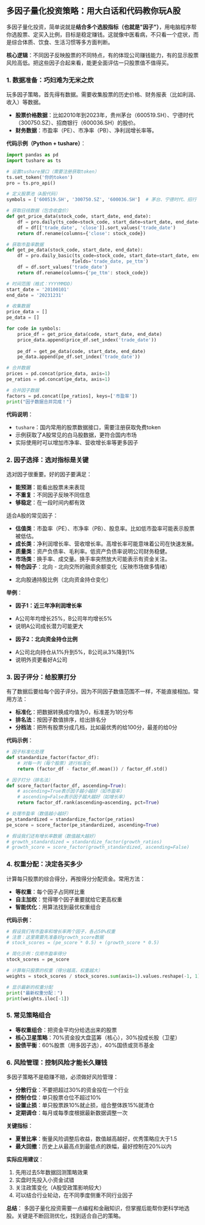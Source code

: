 ## 多因子量化投资策略：用大白话和代码教你玩A股

多因子量化投资，简单说就是**结合多个选股指标（也就是"因子"）**，用电脑程序帮你选股票、定买入比例，目标是稳定赚钱。这就像中医看病，不只看一个症状，而是综合体质、饮食、生活习惯等多方面判断。

**核心逻辑**：不同因子反映股票的不同特点，有的体现公司赚钱能力，有的显示股票风险高低。把这些因子合起来看，能更全面评估一只股票值不值得买。

### 1. 数据准备：巧妇难为无米之炊

玩多因子策略，首先得有数据。需要收集股票的历史价格、财务报表（比如利润、收入）等数据。

*   **股票价格数据**：比如2010年到2023年，贵州茅台（600519.SH）、宁德时代（300750.SZ）、招商银行（600036.SH）的股价。
*   **财务数据**：市盈率（PE）、市净率（PB）、净利润增长率等。

**代码示例（Python + tushare）**：
```python
import pandas as pd
import tushare as ts

# 设置tushare接口（需要注册获取token）
ts.set_token('你的token')
pro = ts.pro_api()

# 定义股票池（A股代码）
symbols = ['600519.SH', '300750.SZ', '600036.SH']  # 茅台、宁德时代、招行

# 获取日线数据（包含收盘价）
def get_price_data(stock_code, start_date, end_date):
    df = pro.daily(ts_code=stock_code, start_date=start_date, end_date=end_date)
    df = df[['trade_date', 'close']].sort_values('trade_date')
    return df.rename(columns={'close': stock_code})

# 获取市盈率数据
def get_pe_data(stock_code, start_date, end_date):
    df = pro.daily_basic(ts_code=stock_code, start_date=start_date, end_date=end_date, 
                        fields='trade_date, pe_ttm')
    df = df.sort_values('trade_date')
    return df.rename(columns={'pe_ttm': stock_code})

# 时间范围（格式：YYYYMMDD）
start_date = '20100101'
end_date = '20231231'

# 收集数据
price_data = []
pe_data = []

for code in symbols:
    price_df = get_price_data(code, start_date, end_date)
    price_data.append(price_df.set_index('trade_date'))
    
    pe_df = get_pe_data(code, start_date, end_date)
    pe_data.append(pe_df.set_index('trade_date'))

# 合并数据
prices = pd.concat(price_data, axis=1)
pe_ratios = pd.concat(pe_data, axis=1)

# 合并因子数据
factors = pd.concat([pe_ratios], keys=['市盈率'])
print("因子数据合并完成！")
```

**代码说明**：
*   `tushare`：国内常用的股票数据接口，需要注册获取免费token
*   示例获取了A股常见的白马股数据，更符合国内市场
*   实际使用时可以增加市净率、营收增长率等更多因子

### 2. 因子选择：选对指标是关键

选对因子很重要。好的因子要满足：
*   **能预测**：能看出股票未来表现
*   **不重复**：不同因子反映不同信息
*   **够稳定**：在一段时间内都有效

适合A股的常见因子：
*   **估值类**：市盈率（PE）、市净率（PB）、股息率。比如低市盈率可能表示股票被低估。
*   **成长类**：净利润增长率、营收增长率。高增长率可能意味着公司在快速发展。
*   **质量类**：资产负债率、毛利率。低资产负债率说明公司财务稳健。
*   **市场类**：换手率、成交量。换手率突然放大可能表示有资金关注。
*   **特色因子**：北向  - 北向交所的融资余额变化（反映市场做多情绪）
  - 北向股通持股比例（北向资金持仓变化）

**举例**：
*   **因子1：近三年净利润增长率**
  - A公司年均增长25%，B公司年均增长5%
  - 说明A公司成长潜力可能更大
*   **因子2：北向资金持仓比例**
  - A公司北向持仓从1%升到5%，B公司从3%降到1%
  - 说明外资更看好A公司

### 3. 因子评分：给股票打分

有了数据后要给每个因子评分。因为不同因子数值范围不一样，不能直接相加。常用方法：

*   **标准化**：把数据转换成均值为0，标准差为1的分布
*   **排名法**：按因子数值排序，给出排名分
*   **分档法**：把所有股票分成几档，比如最优秀的给100分，最差的给0分

**代码示例**：
```python
# 因子标准化处理
def standardize_factor(factor_df):
    # 对每一列（每个股票）进行标准化
    return (factor_df - factor_df.mean()) / factor_df.std()

# 因子打分（排名法）
def score_factor(factor_df, ascending=True):
    # ascending=True表示因子越小越好（如市盈率）
    # ascending=False表示因子越大越好（如增长率）
    return factor_df.rank(ascending=ascending, pct=True)

# 处理市盈率（数值越小越好）
pe_standardized = standardize_factor(pe_ratios)
pe_score = score_factor(pe_standardized, ascending=True)

# 假设我们还有增长率数据（数值越大越好）
# growth_standardized = standardize_factor(growth_ratios)
# growth_score = score_factor(growth_standardized, ascending=False)
```

### 4. 权重分配：决定各买多少

计算每只股票的综合得分，再按得分分配资金。常用方法：

*   **等权重**：每个因子占同样比重
*   **自主加权**：觉得哪个因子重要就给它更高权重
*   **智能优化**：用算法找到最优权重组合

**代码示例**：
```python
# 假设我们有市盈率和增长率两个因子，各占50%权重
# 注意：这里需要先准备好growth_score数据
# stock_scores = (pe_score * 0.5) + (growth_score * 0.5)

# 简化示例：仅用市盈率得分
stock_scores = pe_score

# 计算每只股票的权重（得分越高，权重越大）
weights = stock_scores / stock_scores.sum(axis=1).values.reshape(-1, 1)

# 显示最新的权重分配
print("最新权重分配：")
print(weights.iloc[-1])
```

### 5. 常见策略组合

*   **等权重组合**：把资金平均分给选出来的股票
*   **核心卫星策略**：70%资金投大盘蓝筹（核心），30%投成长股（卫星）
*   **股债平衡**：60%股票（用多因子选），40%国债或货币基金

### 6. 风险管理：控制风险才能长久赚钱

多因子策略不是稳赚不赔，必须做好风险管理：

*   **分散行业**：不要把超过30%的资金投在一个行业
*   **控制仓位**：单只股票仓位不超过10%
*   **设置止损**：单只股票跌10%就止损，组合整体跌15%就清仓
*   **定期调仓**：每月或每季度根据最新数据调整一次

**关键指标**：
*   **夏普比率**：衡量风险调整后收益，数值越高越好，优秀策略应大于1.5
*   **最大回撤**：历史上从最高点到最低点的跌幅，最好控制在20%以内

**实际应用建议**：
1. 先用过去5年数据回测策略效果
2. 实盘时先投入小资金试错
3. 关注政策变化（A股受政策影响较大）
4. 可以结合行业轮动，在不同季度侧重不同行业因子

**总结**：
多因子量化投资需要一点编程和金融知识，但掌握后能帮你更科学地选股。关键是不断回测优化，找到适合自己的策略。
